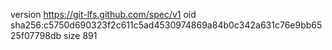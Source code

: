 version https://git-lfs.github.com/spec/v1
oid sha256:c5750d690323f2c611c5ad4530974869a84b0c342a631c76e9bb6525f07798db
size 891
